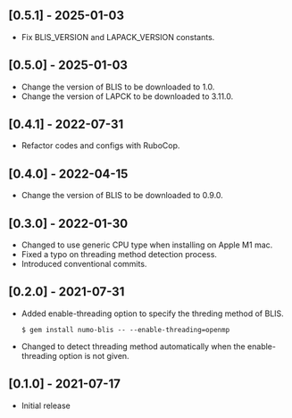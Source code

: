 ## [0.5.1] - 2025-01-03

- Fix BLIS_VERSION and LAPACK_VERSION constants.

## [0.5.0] - 2025-01-03

- Change the version of BLIS to be downloaded to 1.0.
- Change the version of LAPCK to be downloaded to 3.11.0.

## [0.4.1] - 2022-07-31

- Refactor codes and configs with RuboCop.

## [0.4.0] - 2022-04-15

- Change the version of BLIS to be downloaded to 0.9.0.

## [0.3.0] - 2022-01-30

- Changed to use generic CPU type when installing on Apple M1 mac.
- Fixed a typo on threading method detection process.
- Introduced conventional commits.

## [0.2.0] - 2021-07-31

- Added enable-threading option to specify the threding method of BLIS.

  ```
  $ gem install numo-blis -- --enable-threading=openmp
  ```

- Changed to detect threading method automatically when the enable-threading option is not given.

## [0.1.0] - 2021-07-17

- Initial release
